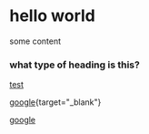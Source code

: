 # hello world
some content

### what type of heading is this?

[test](bar.md)


[google](https://google.com){target="_blank"}


<a href="https://google.com" target="_blank">google</a>
